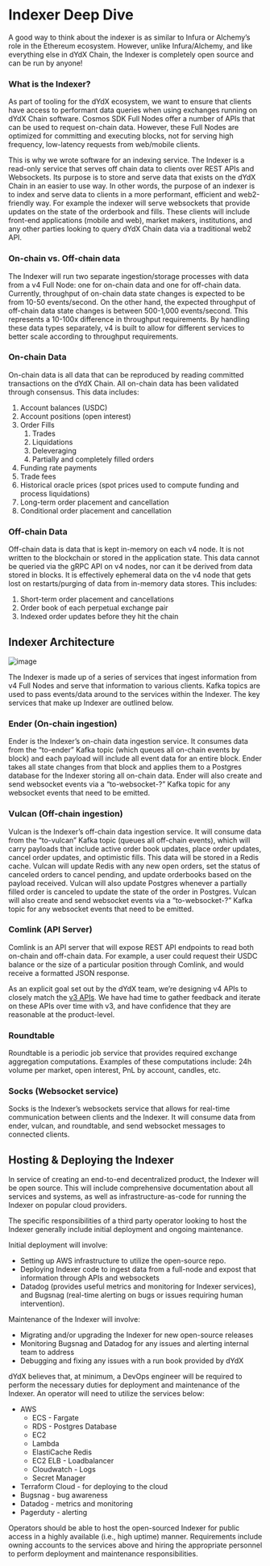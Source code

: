 # Indexer Deep Dive

A good way to think about the indexer is as similar to Infura or Alchemy’s role in the Ethereum ecosystem. However, unlike Infura/Alchemy, and like everything else in dYdX Chain, the Indexer is completely open source and can be run by anyone!

### What is the Indexer?

As part of tooling for the dYdX ecosystem, we want to ensure that clients have access to performant data queries when using exchanges running on dYdX Chain software. Cosmos SDK Full Nodes offer a number of APIs that can be used to request on-chain data. However, these Full Nodes are optimized for committing and executing blocks, not for serving high frequency, low-latency requests from web/mobile clients.

This is why we wrote software for an indexing service. The Indexer is a read-only service that serves off chain data to clients over REST APIs and Websockets. Its purpose is to store and serve data that exists on the dYdX Chain in an easier to use way. In other words, the purpose of an indexer is to index and serve data to clients in a more performant, efficient and web2-friendly way. For example the indexer will serve websockets that provide updates on the state of the orderbook and fills. These clients will include front-end applications (mobile and web), market makers, institutions, and any other parties looking to query dYdX Chain data via a traditional web2 API.

### On-chain vs. Off-chain data

The Indexer will run two separate ingestion/storage processes with data from a v4 Full Node: one for on-chain data and one for off-chain data. Currently, throughput of on-chain data state changes is expected to be from 10-50 events/second. On the other hand, the expected throughput of off-chain data state changes is between 500-1,000 events/second. This represents a 10-100x difference in throughput requirements. By handling these data types separately, v4 is built to allow for different services to better scale according to throughput requirements.

### On-chain Data

On-chain data is all data that can be reproduced by reading committed transactions on the dYdX Chain. All on-chain data has been validated through consensus. This data includes:

1. Account balances (USDC)
2. Account positions (open interest)
3. Order Fills 
    1. Trades 
    2. Liquidations
    3. Deleveraging
    4. Partially and completely filled orders
4. Funding rate payments
5. Trade fees
6. Historical oracle prices (spot prices used to compute funding and process liquidations)
7. Long-term order placement and cancellation
8. Conditional order placement and cancellation

### Off-chain Data

Off-chain data is data that is kept in-memory on each v4 node. It is not written to the blockchain or stored in the application state. This data cannot be queried via the gRPC API on v4 nodes, nor can it be derived from data stored in blocks. It is effectively ephemeral data on the v4 node that gets lost on restarts/purging of data from in-memory data stores. This includes:

1. Short-term order placement and cancellations
2. Order book of each perpetual exchange pair
3. Indexed order updates before they hit the chain

## Indexer Architecture

![image](https://github.com/dydxprotocol/v4-documentation/assets/130097657/8fc9842f-49e7-430f-a1f0-969c72489b28)

The Indexer is made up of a series of services that ingest information from v4 Full Nodes and serve that information to various clients. Kafka topics are used to pass events/data around to the services within the Indexer. The key services that make up Indexer are outlined below.

### Ender (On-chain ingestion)

Ender is the Indexer’s on-chain data ingestion service. It consumes data from the “to-ender” Kafka topic (which queues all on-chain events by block) and each payload will include all event data for an entire block. Ender takes all state changes from that block and applies them to a Postgres database for the Indexer storing all on-chain data. Ender will also create and send websocket events via a “to-websocket-?” Kafka topic for any websocket events that need to be emitted.

### Vulcan (Off-chain ingestion)

Vulcan is the Indexer’s off-chain data ingestion service. It will consume data from the “to-vulcan” Kafka topic (queues all off-chain events), which will carry payloads that include active order book updates, place order updates, cancel order updates, and optimistic fills. This data will be stored in a Redis cache. Vulcan will update Redis with any new open orders, set the status of canceled orders to cancel pending, and update orderbooks based on the payload received. Vulcan will also update Postgres whenever a partially filled order is canceled to update the state of the order in Postgres. Vulcan will also create and send websocket events via a “to-websocket-?” Kafka topic for any websocket events that need to be emitted.

### Comlink (API Server)

Comlink is an API server that will expose REST API endpoints to read both on-chain and off-chain data. For example, a user could request their USDC balance or the size of a particular position through Comlink, and would receive a formatted JSON response.

As an explicit goal set out by the dYdX team, we’re designing v4 APIs to closely match the [v3 APIs](https://dydx.exchange/blog/v4-deep-dive-indexer#:~:text=closely%20match%20the-,v3%20exchange%20APIs,-.%20We%20have%20had). We have had time to gather feedback and iterate on these APIs over time with v3, and have confidence that they are reasonable at the product-level.

### Roundtable

Roundtable is a periodic job service that provides required exchange aggregation computations. Examples of these computations include: 24h volume per market, open interest, PnL by account, candles, etc. 

### Socks (Websocket service)

Socks is the Indexer’s websockets service that allows for real-time communication between clients and the Indexer. It will consume data from ender, vulcan, and roundtable, and send websocket messages to connected clients.

## Hosting & Deploying the Indexer

In service of creating an end-to-end decentralized product, the Indexer will be open source.  This will include comprehensive documentation about all services and systems, as well as infrastructure-as-code for running the Indexer on popular cloud providers. 

The specific responsibilities of a third party operator looking to host the Indexer generally include initial deployment and ongoing maintenance. 

Initial deployment will involve: 

- Setting up AWS infrastructure to utilize the open-source repo.
- Deploying Indexer code to ingest data from a full-node and expost that information through APIs and websockets
- Datadog (provides useful metrics and monitoring for Indexer services), and Bugsnag (real-time alerting on bugs or issues requiring human intervention).

Maintenance of the Indexer will involve:

- Migrating and/or upgrading the Indexer for new open-source releases
- Monitoring Bugsnag and Datadog for any issues and alerting internal team to address
- Debugging and fixing any issues with a run book provided by dYdX

dYdX believes that, at minimum, a DevOps engineer will be required to perform the necessary duties for deployment and maintenance of the Indexer. An operator will need to utilize the services below: 

- AWS
    - ECS - Fargate
    - RDS - Postgres Database
    - EC2
    - Lambda
    - ElastiCache Redis
    - EC2 ELB - Loadbalancer
    - Cloudwatch - Logs
    - Secret Manager
- Terraform Cloud - for deploying to the cloud
- Bugsnag - bug awareness
- Datadog - metrics and monitoring
- Pagerduty - alerting

Operators should be able to host the open-sourced Indexer for public access in a highly available (i.e., high uptime) manner. Requirements include owning accounts to the services above and hiring the appropriate personnel to perform deployment and maintenance responsibilities. 
